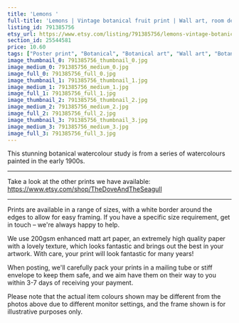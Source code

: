 ```yaml
---
title: 'Lemons '
full-title: 'Lemons | Vintage botanical fruit print | Wall art, room decor, vintage print, watercolour'
listing_id: 791385756
etsy_url: https://www.etsy.com/listing/791385756/lemons-vintage-botanical-fruit-print?utm_source=site&utm_medium=api&utm_campaign=api
section_id: 25544581
price: 10.60
tags: ["Poster print", "Botanical", "Botanical art", "Wall art", "Botanical poster", "Photograph", "Vintage", "Plant", "Watercolour", "High quality print", "Lemon", "USDA Pomological", "Citrus fruit"]
image_thumbnail_0: 791385756_thumbnail_0.jpg
image_medium_0: 791385756_medium_0.jpg
image_full_0: 791385756_full_0.jpg
image_thumbnail_1: 791385756_thumbnail_1.jpg
image_medium_1: 791385756_medium_1.jpg
image_full_1: 791385756_full_1.jpg
image_thumbnail_2: 791385756_thumbnail_2.jpg
image_medium_2: 791385756_medium_2.jpg
image_full_2: 791385756_full_2.jpg
image_thumbnail_3: 791385756_thumbnail_3.jpg
image_medium_3: 791385756_medium_3.jpg
image_full_3: 791385756_full_3.jpg
---
```

This stunning botanical watercolour study is from a series of watercolours painted in the early 1900s.

---

Take a look at the other prints we have available:
https://www.etsy.com/shop/TheDoveAndTheSeagull

----

Prints are available in a range of sizes, with a white border around the edges to allow for easy framing. If you have a specific size requirement, get in touch – we&#39;re always happy to help.

We use 200gsm enhanced matt art paper, an extremely high quality paper with a lovely texture, which looks fantastic and brings out the best in your artwork. With care, your print will look fantastic for many years!

When posting, we&#39;ll carefully pack your prints in a mailing tube or stiff envelope to keep them safe, and we aim have them on their way to you within 3-7 days of receiving your payment.

Please note that the actual item colours shown may be different from the photos above due to different monitor settings, and the frame shown is for illustrative purposes only.
